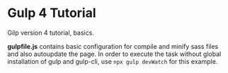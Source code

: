 # Gulp 4 Tutorial

Gilp version 4 tutorial, basics.

**gulpfile.js** contains basic configuration for compile and minify sass files and also autoupdate the page.
In order to execute the task without global installation of gulp and gulp-cli, use `npx gulp devWatch` for this example.